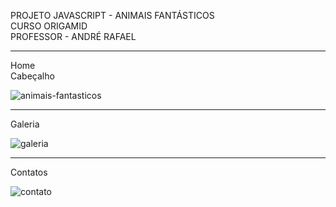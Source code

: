PROJETO JAVASCRIPT - ANIMAIS FANTÁSTICOS <br>
CURSO ORIGAMID <br>
PROFESSOR - ANDRÉ RAFAEL <br>

<hr>

Home <br>
Cabeçalho

![animais-fantasticos](https://user-images.githubusercontent.com/86244795/182687594-3675bd0b-14af-44f1-9612-3837d7c9b656.png)

<hr>

Galeria

![galeria](https://user-images.githubusercontent.com/86244795/182688283-8a476257-e096-4d86-8443-8ab2fe6ce44c.png)

<hr>

Contatos

![contato](https://user-images.githubusercontent.com/86244795/182688443-f2fa2623-4af6-4bd0-ad15-3f70f10fc019.png)

